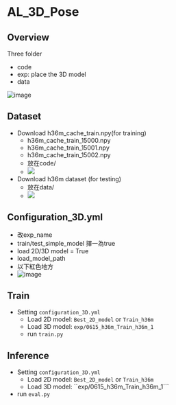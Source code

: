 # AL_3D_Pose

## Overview
Three folder
- code
- exp: place the 3D model
- data

![image](https://user-images.githubusercontent.com/72399747/176245611-8336d7b4-0853-4ec7-933a-abd1c6a38047.png)

## Dataset

- Download h36m_cache_train.npy(for training)
    - h36m_cache_train_15000.npy
    - h36m_cache_train_15001.npy
    - h36m_cache_train_15002.npy
    - 放在code/
    - ![](https://i.imgur.com/6rZ9bBY.png)
- Download h36m dataset (for testing)
    - 放在data/
    - ![](https://i.imgur.com/IBnJdyY.png)

## Configuration_3D.yml
- 改exp_name
- train/test_simple_model 擇一為true
- load 2D/3D model = True
- load_model_path
- 以下紅色地方
- ![image](https://user-images.githubusercontent.com/72399747/176245917-46fd4f09-e01c-4fe6-8843-9c2accfd3c25.png)


## Train
- Setting ```configuration_3D.yml```
    - Load 2D model: ```Best_2D_model``` or ```Train_h36m``` 
    - Load 3D model: ```exp/0615_h36m_Train_h36m_1```
    - run ```train.py```
## Inference
- Setting ```configuration_3D.yml```
    - Load 2D model: ```Best_2D_model``` or ```Train_h36m``` 
    - Load 3D model: ``exp/0615_h36m_Train_h36m_1```
- run ```eval.py```
